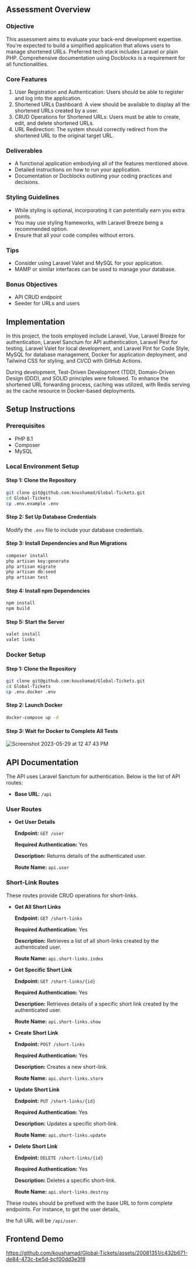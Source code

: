 ## Assessment Overview

### Objective
This assessment aims to evaluate your back-end development expertise. You're expected to build a simplified application that allows users to manage shortened URLs. Preferred tech stack includes Laravel or plain PHP. Comprehensive documentation using Docblocks is a requirement for all functionalities.

### Core Features

1. User Registration and Authentication: Users should be able to register and log into the application.
2. Shortened URLs Dashboard: A view should be available to display all the shortened URLs created by a user.
3. CRUD Operations for Shortened URLs: Users must be able to create, edit, and delete shortened URLs.
4. URL Redirection: The system should correctly redirect from the shortened URL to the original target URL.

### Deliverables
- A functional application embodying all of the features mentioned above.
- Detailed instructions on how to run your application.
- Documentation or Docblocks outlining your coding practices and decisions.

### Styling Guidelines
- While styling is optional, incorporating it can potentially earn you extra points.
- You may use styling frameworks, with Laravel Breeze being a recommended option.
- Ensure that all your code compiles without errors.

### Tips
- Consider using Laravel Valet and MySQL for your application.
- MAMP or similar interfaces can be used to manage your database.

### Bonus Objectives
- API CRUD endpoint
- Seeder for URLs and users

## Implementation

In this project, the tools employed include Laravel, Vue, Laravel Breeze for authentication, Laravel Sanctum for API authentication, Laravel Pest for testing, Laravel Valet for local development, and Laravel Pint for Code Style,  MySQL for database management, Docker for application deployment, and Tailwind CSS for styling, and CI/CD with GitHub Actions.

During development, Test-Driven Development (TDD), Domain-Driven Design (DDD), and SOLID principles were followed. To enhance the shortened URL forwarding process, caching was utilized, with Redis serving as the cache resource in Docker-based deployments.

## Setup Instructions

### Prerequisites
- PHP 8.1
- Composer
- MySQL

### Local Environment Setup
#### Step 1: Clone the Repository
```bash
git clone git@github.com:koushamad/Global-Tickets.git
cd Global-Tickets
cp .env.example .env
```
#### Step 2: Set Up Database Credentials
Modify the `.env` file to include your database credentials.

#### Step 3: Install Dependencies and Run Migrations
```bash
composer install
php artisan key:generate
php artisan migrate
php artisan db:seed
php artisan test
```
#### Step 4: Install npm Dependencies
```bash
npm install
npm build
```

#### Step 5: Start the Server
```bash
valet install
valet links
```

### Docker Setup
#### Step 1: Clone the Repository
```bash
git clone git@github.com:koushamad/Global-Tickets.git
cd Global-Tickets
cp .env.docker .env
```
#### Step 2: Launch Docker
```bash
docker-compose up -d
```
#### Step 3: Wait for Docker to Complete All Tests
![Screenshot 2023-05-29 at 12 47 43 PM](https://github.com/koushamad/Global-Tickets/assets/20081351/3a69ef34-c38f-4cb1-b6ea-2e5c9b3513a1)


## API Documentation

The API uses Laravel Sanctum for authentication. Below is the list of API routes:

- **Base URL**: `/api`

### User Routes

- **Get User Details**

  **Endpoint:** `GET /user`

  **Required Authentication:** Yes

  **Description:** Returns details of the authenticated user.

  **Route Name:** `api.user`

### Short-Link Routes

These routes provide CRUD operations for short-links.

- **Get All Short Links**

  **Endpoint:** `GET /short-links`

  **Required Authentication:** Yes

  **Description:** Retrieves a list of all short-links created by the authenticated user.

  **Route Name:** `api.short-links.index`

- **Get Specific Short Link**

  **Endpoint:** `GET /short-links/{id}`

  **Required Authentication:** Yes

  **Description:** Retrieves details of a specific short link created by the authenticated user.

  **Route Name:** `api.short-links.show`

- **Create Short Link**

  **Endpoint:** `POST /short-links`

  **Required Authentication:** Yes

  **Description:** Creates a new short-link.

  **Route Name:** `api.short-links.store`

- **Update Short Link**

  **Endpoint:** `PUT /short-links/{id}`

  **Required Authentication:** Yes

  **Description:** Updates a specific short-link.

  **Route Name:** `api.short-links.update`

- **Delete Short Link**

  **Endpoint:** `DELETE /short-links/{id}`

  **Required Authentication:** Yes

  **Description:** Deletes a specific short-link.

  **Route Name:** `api.short-links.destroy`

These routes should be prefixed with the base URL to form complete endpoints. For instance, to get the user details,


 the full URL will be `/api/user`.


## Frontend Demo
https://github.com/koushamad/Global-Tickets/assets/20081351/c432b671-de84-473c-be5d-bcf00dd3e3f8

